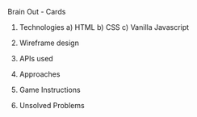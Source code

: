 Brain Out - Cards
1. Technologies
		a) HTML
    b) CSS
    c) Vanilla Javascript 
2. Wireframe design


3. APIs used
 
4. Approaches
5. Game Instructions
6. Unsolved Problems

